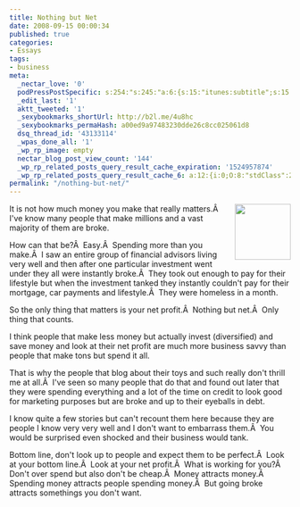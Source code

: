```yaml
---
title: Nothing but Net
date: 2008-09-15 00:00:34
published: true
categories:
- Essays
tags:
- business
meta:
  _nectar_love: '0'
  podPressPostSpecific: s:254:"s:245:"a:6:{s:15:"itunes:subtitle";s:15:"##PostExcerpt##";s:14:"itunes:summary";s:15:"##PostExcerpt##";s:15:"itunes:keywords";s:17:"##WordPressCats##";s:13:"itunes:author";s:10:"##Global##";s:15:"itunes:explicit";s:2:"No";s:12:"itunes:block";s:2:"No";}";";
  _edit_last: '1'
  aktt_tweeted: '1'
  _sexybookmarks_shortUrl: http://b2l.me/4u8hc
  _sexybookmarks_permaHash: a00ed9a97483230dde26c8cc025061d8
  dsq_thread_id: '43133114'
  _wpas_done_all: '1'
  _wp_rp_image: empty
  nectar_blog_post_view_count: '144'
  _wp_rp_related_posts_query_result_cache_expiration: '1524957874'
  _wp_rp_related_posts_query_result_cache_6: a:12:{i:0;O:8:"stdClass":2:{s:7:"post_id";s:2:"49";s:5:"score";s:17:"44.43606115556624";}i:1;O:8:"stdClass":2:{s:7:"post_id";s:3:"590";s:5:"score";s:17:"40.12638203726049";}i:2;O:8:"stdClass":2:{s:7:"post_id";s:3:"301";s:5:"score";s:17:"39.90098469644297";}i:3;O:8:"stdClass":2:{s:7:"post_id";s:3:"290";s:5:"score";s:17:"37.28016536875293";}i:4;O:8:"stdClass":2:{s:7:"post_id";s:3:"311";s:5:"score";s:17:"36.73515081977332";}i:5;O:8:"stdClass":2:{s:7:"post_id";s:4:"1263";s:5:"score";s:18:"35.462654475753936";}i:6;O:8:"stdClass":2:{s:7:"post_id";s:4:"1483";s:5:"score";s:17:"35.35916123568479";}i:7;O:8:"stdClass":2:{s:7:"post_id";s:4:"1198";s:5:"score";s:17:"35.35916123568479";}i:8;O:8:"stdClass":2:{s:7:"post_id";s:3:"817";s:5:"score";s:17:"35.35916123568479";}i:9;O:8:"stdClass":2:{s:7:"post_id";s:3:"647";s:5:"score";s:17:"35.20118441301121";}i:10;O:8:"stdClass":2:{s:7:"post_id";s:3:"411";s:5:"score";s:17:"35.20118441301121";}i:11;O:8:"stdClass":2:{s:7:"post_id";s:4:"2099";s:5:"score";s:17:"35.10239890238279";}}
permalink: "/nothing-but-net/"
---
```

<img src="{{ site.baseurl }}/posts/2008/09/basketballnet.jpg" alt="" width="100" align="right" />It is not how much money you make that really matters.Â  I've know many people that make millions and a vast majority of them are broke.

How can that be?Â  Easy.Â  Spending more than you make.Â  I saw an entire group of financial advisors living very well and then after one particular investment went under they all were instantly broke.Â  They took out enough to pay for their lifestyle but when the investment tanked they instantly couldn't pay for their mortgage, car payments and lifestyle.Â  They were homeless in a month.

So the only thing that matters is your net profit.Â  Nothing but net.Â  Only thing that counts.

I think people that make less money but actually invest (diversified) and save money and look at their net profit are much more business savvy than people that make tons but spend it all.

That is why the people that blog about their toys and such really don't thrill me at all.Â  I've seen so many people that do that and found out later that they were spending everything and a lot of the time on credit to look good for marketing purposes but are broke and up to their eyeballs in debt.

I know quite a few stories but can't recount them here because they are people I know very very well and I don't want to embarrass them.Â  You would be surprised even shocked and their business would tank.

Bottom line, don't look up to people and expect them to be perfect.Â  Look at your bottom line.Â  Look at your net profit.Â  What is working for you?Â  Don't over spend but also don't be cheap.Â  Money attracts money.Â  Spending money attracts people spending money.Â  But going broke attracts somethings you don't want.
